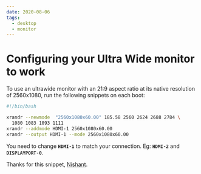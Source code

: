 ```yaml
---
date: 2020-08-06
tags:
  - desktop
  - monitor
---
```


# Configuring your Ultra Wide monitor to work

To use an ultrawide monitor with an 21:9 aspect ratio at its native resolution of 2560x1080, run the following snippets on each boot:

```bash
#!/bin/bash

xrandr --newmode  "2560x1080x60.00" 185.58 2560 2624 2688 2784 \
  1080 1083 1093 1111
xrandr --addmode HDMI-1 2560x1080x60.00
xrandr --output HDMI-1 --mode 2560x1080x60.00
```

You need to change **`HDMI-1`** to match your connection. Eg: **`HDMI-2`** and **`DISPLAYPORT-0`**.

Thanks for this snippet, [Nishant](http://codemarauder.org/).